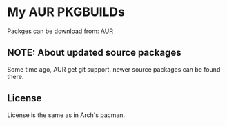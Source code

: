 # My AUR PKGBUILDs

Packges can be download from: [AUR](https://aur.archlinux.org/packages/?O=0&C=0&SeB=m&K=3ED_0&outdated=&SB=n&SO=a&PP=250&do_Search=Go)

## NOTE: About updated source packages

Some time ago, AUR get git support, newer source packages can be found there.

## License
License is the same as in Arch's pacman.

